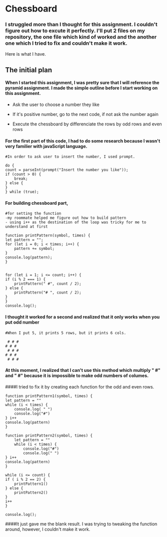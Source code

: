 # Chessboard

### I struggled more than I thought for this assignment. I couldn't figure out how to excute it perfectly. I'll put 2 files on my repository, the one file which kind of worked and the another one which I tried to fix and couldn't make it work. 

Here is what I have.

## The initial plan

#### When I started this assignment, I was pretty sure that I will reference the pyramid assignment. I made the simple outline before I start working on this assignment.

- Ask the user to choose a number they like

- If it's positive number, go to the next code, if not ask the number again

-  Execute the chessboard by differenciate the rows by odd rows and even rows

#### For the first part of this code, I had to do some research because I wasn't very familier with javaScript language. 

	#In order to ask user to insert the number, I used prompt.
	
	do {
    count = parseInt(prompt("Insert the number you like"));
    if (count > 0) {
        break;
    } else {
    }
	} while (true);
	
	
#### For building chessboard part,

	#for setting the function
	-my roommate helped me figure out how to build pattern 
	- using i++ as the destination of the loop was tricky for me to understand at first
	
	function printPattern(symbol, times) {
    let pattern = "";
    for (let i = 0; i < times; i++) {
        pattern += symbol;
    }
    console.log(pattern);
	}
	
	
	for (let i = 1; i <= count; i++) {
    if (i % 2 === 1) {
        printPattern(" #", count / 2); 
    } else {
        printPattern("# ", count / 2); 
    }
	}
	console.log();
	
#### I thought it worked for a second and realized that it only works when you put odd number

	#When I put 5, it prints 5 rows, but it prints 6 cols.
	
	 # # #
	# # # 
	 # # #
	# # # 
	 # # #
	 
#### At this moment, I realized that I can't use this method which multiply " #" and " #" because it is impossible to make odd numbers of columes.

####I tried to fix it by creating each function for the odd and even rows.

	function printPattern1(symbol, times) {
    let pattern = ""
    while (i < times) {
        console.log( " ")
        console.log("#")
    } i++
    console.log(pattern)
	}

	function printPattern2(symbol, times) {
    	let pattern = ""
    	while (i < times) {
        	console.log("#")
       		console.log(" ")
    } i++
    console.log(pattern)
	}
	
	while (i <= count) {
    if ( i % 2 == 2) {
        printPattern1()
    } else {
        printPattern2()
    }
    i++
	}

	console.log();
	
####It just gave me the blank result. I was trying to tweaking the function around, however, I couldn't make it work.



	
